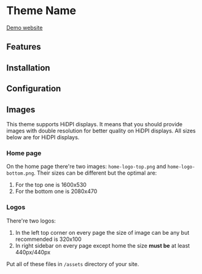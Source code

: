 # Theme Name

[Demo website](https://ismd.github.io/demo-hugo-theme-vng-blue/)

## Features

## Installation

## Configuration

## Images

This theme supports HiDPI displays. It means that you should provide images with double resolution for better quality on HiDPI displays. All sizes below are for HiDPI displays.

### Home page

On the home page there're two images: `home-logo-top.png` and `home-logo-bottom.png`. Their sizes can be different but the optimal are:

1. For the top one is 1600x530
2. For the bottom one is 2080x470

### Logos

There're two logos:

1. In the left top corner on every page the size of image can be any but recommended is 320x100
2. In right sidebar on every page except home the size **must be** at least 440px/440px

Put all of these files in `/assets` directory of your site.
